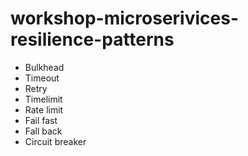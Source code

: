 # workshop-microserivices-resilience-patterns
* Bulkhead
* Timeout
* Retry
* Timelimit
* Rate limit
* Fail fast 
* Fall back
* Circuit breaker
